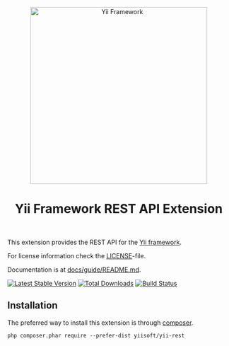 <p align="center">
    <a href="http://www.yiiframework.com/" target="_blank">
        <img src="https://www.yiiframework.com/files/logo/yii.png" width="400" alt="Yii Framework" />
    </a>
    <h1 align="center">Yii Framework REST API Extension</h1>
    <br>
</p>

This extension provides the REST API for the [Yii framework](http://www.yiiframework.com).

For license information check the [LICENSE](LICENSE.md)-file.

Documentation is at [docs/guide/README.md](docs/guide/README.md).

[![Latest Stable Version](https://poser.pugx.org/yiisoft/yii-rest/v/stable.png)](https://packagist.org/packages/yiisoft/yii-rest)
[![Total Downloads](https://poser.pugx.org/yiisoft/yii-rest/downloads.png)](https://packagist.org/packages/yiisoft/yii-rest)
[![Build Status](https://travis-ci.com/yiisoft/yii-rest.svg?branch=master)](https://travis-ci.com/yiisoft/yii-rest)


Installation
------------

The preferred way to install this extension is through [composer](http://getcomposer.org/download/).

```
php composer.phar require --prefer-dist yiisoft/yii-rest
```
